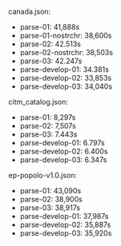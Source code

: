 canada.json:
* parse-01: 41,888s
* parse-01-nostrchr: 38,600s
* parse-02: 42.513s
* parse-02-nostrchr: 38,503s
* parse-03: 42.247s
* parse-develop-01: 34.381s
* parse-develop-02: 33,853s
* parse-develop-03: 34,040s

citm_catalog.json:
* parse-01: 8,297s
* parse-02: 7,507s
* parse-03: 7.443s
* parse-develop-01: 6.797s
* parse-develop-02: 6.400s
* parse-develop-03: 6.347s

ep-popolo-v1.0.json:
* parse-01: 43,090s
* parse-02: 38,900s
* parse-03: 38,917s
* parse-develop-01: 37,987s
* parse-develop-02: 35,887s
* parse-develop-03: 35,920s
